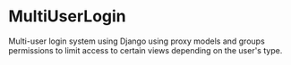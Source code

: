# MultiUserLogin
Multi-user login system using Django using proxy models and groups permissions to limit access to certain views depending on the user's type.


